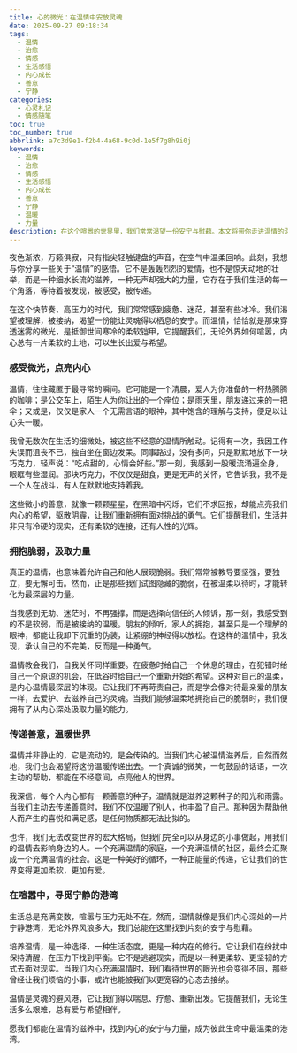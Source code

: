 ```yaml
---
title: 心的微光：在温情中安放灵魂
date: 2025-09-27 09:18:34
tags:
  - 温情
  - 治愈
  - 情感
  - 生活感悟
  - 内心成长
  - 善意
  - 宁静
categories:
  - 心灵札记
  - 情感随笔
toc: true
toc_number: true
abbrlink: a7c3d9e1-f2b4-4a68-9c0d-1e5f7g8h9i0j
keywords:
  - 温情
  - 治愈
  - 情感
  - 生活感悟
  - 内心成长
  - 善意
  - 宁静
  - 温暖
  - 力量
description: 在这个喧嚣的世界里，我们常常渴望一份安宁与慰藉。本文将带你走进温情的深处，感受那些微小却强大的善意如何点亮内心，拥抱脆弱，汲取力量，最终在喧嚣中为灵魂寻觅一处宁静的港湾。愿我们都能成为那束微光，温暖自己，也照亮他人。
---
```


夜色渐浓，万籁俱寂，只有指尖轻触键盘的声音，在空气中温柔回响。此刻，我想与你分享一些关于“温情”的感悟。它不是轰轰烈烈的爱情，也不是惊天动地的壮举，而是一种细水长流的滋养，一种无声却强大的力量，它存在于我们生活的每一个角落，等待着被发现，被感受，被传递。

在这个快节奏、高压力的时代，我们常常感到疲惫、迷茫，甚至有些冰冷。我们渴望被理解，被接纳，渴望一份能让灵魂得以栖息的安宁。而温情，恰恰就是那束穿透迷雾的微光，是抵御世间寒冷的柔软铠甲，它提醒我们，无论外界如何喧嚣，内心总有一片柔软的土地，可以生长出爱与希望。

### 感受微光，点亮内心

温情，往往藏匿于最寻常的瞬间。它可能是一个清晨，爱人为你准备的一杯热腾腾的咖啡；是公交车上，陌生人为你让出的一个座位；是雨天里，朋友递过来的一把伞；又或是，仅仅是家人一个无需言语的眼神，其中饱含的理解与支持，便足以让心头一暖。

我曾无数次在生活的细微处，被这些不经意的温情所触动。记得有一次，我因工作失误而沮丧不已，独自坐在窗边发呆。同事路过，没有多问，只是默默地放下一块巧克力，轻声说：“吃点甜的，心情会好些。”那一刻，我感到一股暖流涌遍全身，眼眶有些湿润。那块巧克力，不仅仅是甜食，更是无声的关怀，它告诉我，我不是一个人在战斗，有人在默默地支持着我。

这些微小的善意，就像一颗颗星星，在黑暗中闪烁，它们不求回报，却能点亮我们内心的希望，驱散阴霾，让我们重新拥有面对挑战的勇气。它们提醒我们，生活并非只有冷硬的现实，还有柔软的连接，还有人性的光辉。

### 拥抱脆弱，汲取力量

真正的温情，也意味着允许自己和他人展现脆弱。我们常常被教导要坚强，要独立，要无懈可击。然而，正是那些我们试图隐藏的脆弱，在被温柔以待时，才能转化为最深层的力量。

当我感到无助、迷茫时，不再强撑，而是选择向信任的人倾诉，那一刻，我感受到的不是软弱，而是被接纳的温暖。朋友的倾听，家人的拥抱，甚至只是一个理解的眼神，都能让我卸下沉重的伪装，让紧绷的神经得以放松。在这样的温情中，我发现，承认自己的不完美，反而是一种勇气。

温情教会我们，自我关怀同样重要。在疲惫时给自己一个休息的理由，在犯错时给自己一个原谅的机会，在低谷时给自己一个重新开始的希望。这种对自己的温柔，是内心温情最深层的体现。它让我们不再苛责自己，而是学会像对待最亲爱的朋友一样，去爱护、去滋养自己的灵魂。当我们能够温柔地拥抱自己的脆弱时，我们便拥有了从内心深处汲取力量的能力。

### 传递善意，温暖世界

温情并非静止的，它是流动的，是会传染的。当我们内心被温情滋养后，自然而然地，我们也会渴望将这份温暖传递出去。一个真诚的微笑，一句鼓励的话语，一次主动的帮助，都能在不经意间，点亮他人的世界。

我深信，每个人内心都有一颗善意的种子，温情就是滋养这颗种子的阳光和雨露。当我们主动去传递善意时，我们不仅温暖了别人，也丰盈了自己。那种因为帮助他人而产生的喜悦和满足感，是任何物质都无法比拟的。

也许，我们无法改变世界的宏大格局，但我们完全可以从身边的小事做起，用我们的温情去影响身边的人。一个充满温情的家庭，一个充满温情的社区，最终会汇聚成一个充满温情的社会。这是一种美好的循环，一种正能量的传递，它让我们的世界变得更加柔软，更加有爱。

### 在喧嚣中，寻觅宁静的港湾

生活总是充满变数，喧嚣与压力无处不在。然而，温情就像是我们内心深处的一片宁静港湾，无论外界风浪多大，我们总能在这里找到片刻的安宁与慰藉。

培养温情，是一种选择，一种生活态度，更是一种内在的修行。它让我们在纷扰中保持清醒，在压力下找到平衡。它不是逃避现实，而是以一种更柔软、更坚韧的方式去面对现实。当我们内心充满温情时，我们看待世界的眼光也会变得不同，那些曾经让我们烦恼的小事，或许也能被我们以更宽容的心态去接纳。

温情是灵魂的避风港，它让我们得以喘息、疗愈、重新出发。它提醒我们，无论生活多么艰难，总有爱与希望相伴。

愿我们都能在温情的滋养中，找到内心的安宁与力量，成为彼此生命中最温柔的港湾。